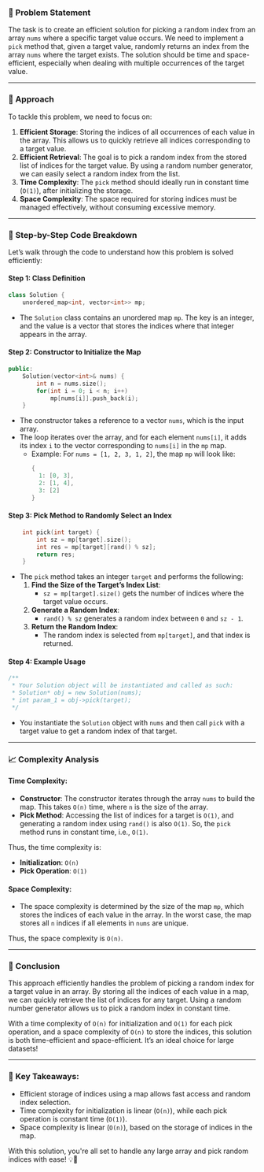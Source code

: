 ### 🚀 Problem Statement

The task is to create an efficient solution for picking a random index from an array `nums` where a specific target value occurs. We need to implement a `pick` method that, given a target value, randomly returns an index from the array `nums` where the target exists. The solution should be time and space-efficient, especially when dealing with multiple occurrences of the target value.

---

### 🧠 Approach

To tackle this problem, we need to focus on:
1. **Efficient Storage**: Storing the indices of all occurrences of each value in the array. This allows us to quickly retrieve all indices corresponding to a target value.
2. **Efficient Retrieval**: The goal is to pick a random index from the stored list of indices for the target value. By using a random number generator, we can easily select a random index from the list.
3. **Time Complexity**: The `pick` method should ideally run in constant time (`O(1)`), after initializing the storage.
4. **Space Complexity**: The space required for storing indices must be managed effectively, without consuming excessive memory.

---

### 🔨 Step-by-Step Code Breakdown

Let’s walk through the code to understand how this problem is solved efficiently:

#### Step 1: Class Definition
```cpp
class Solution {
    unordered_map<int, vector<int>> mp;
```
- The `Solution` class contains an unordered map `mp`. The key is an integer, and the value is a vector that stores the indices where that integer appears in the array.

#### Step 2: Constructor to Initialize the Map
```cpp
public:
    Solution(vector<int>& nums) {
        int n = nums.size();
        for(int i = 0; i < n; i++)
            mp[nums[i]].push_back(i);
    }
```
- The constructor takes a reference to a vector `nums`, which is the input array.
- The loop iterates over the array, and for each element `nums[i]`, it adds its index `i` to the vector corresponding to `nums[i]` in the `mp` map.
  - Example: For `nums = [1, 2, 3, 1, 2]`, the map `mp` will look like:
    ```cpp
    {
      1: [0, 3],
      2: [1, 4],
      3: [2]
    }
    ```

#### Step 3: Pick Method to Randomly Select an Index
```cpp
    int pick(int target) { 
        int sz = mp[target].size();
        int res = mp[target][rand() % sz];
        return res;
    }
```
- The `pick` method takes an integer `target` and performs the following:
  1. **Find the Size of the Target’s Index List**:
     - `sz = mp[target].size()` gets the number of indices where the target value occurs.
  2. **Generate a Random Index**:
     - `rand() % sz` generates a random index between `0` and `sz - 1`.
  3. **Return the Random Index**:
     - The random index is selected from `mp[target]`, and that index is returned.

#### Step 4: Example Usage
```cpp
/**
 * Your Solution object will be instantiated and called as such:
 * Solution* obj = new Solution(nums);
 * int param_1 = obj->pick(target);
 */
```
- You instantiate the `Solution` object with `nums` and then call `pick` with a target value to get a random index of that target.

---

### 📈 Complexity Analysis

#### Time Complexity:
- **Constructor**: The constructor iterates through the array `nums` to build the map. This takes `O(n)` time, where `n` is the size of the array.
- **Pick Method**: Accessing the list of indices for a target is `O(1)`, and generating a random index using `rand()` is also `O(1)`. So, the `pick` method runs in constant time, i.e., `O(1)`.

Thus, the time complexity is:
- **Initialization**: `O(n)`
- **Pick Operation**: `O(1)`

#### Space Complexity:
- The space complexity is determined by the size of the map `mp`, which stores the indices of each value in the array. In the worst case, the map stores all `n` indices if all elements in `nums` are unique.
  
Thus, the space complexity is `O(n)`.

---

### 🏁 Conclusion

This approach efficiently handles the problem of picking a random index for a target value in an array. By storing all the indices of each value in a map, we can quickly retrieve the list of indices for any target. Using a random number generator allows us to pick a random index in constant time. 

With a time complexity of `O(n)` for initialization and `O(1)` for each pick operation, and a space complexity of `O(n)` to store the indices, this solution is both time-efficient and space-efficient. It’s an ideal choice for large datasets!

---

### 🔑 Key Takeaways:
- Efficient storage of indices using a map allows fast access and random index selection.
- Time complexity for initialization is linear (`O(n)`), while each pick operation is constant time (`O(1)`).
- Space complexity is linear (`O(n)`), based on the storage of indices in the map.

With this solution, you're all set to handle any large array and pick random indices with ease! 💡🎯